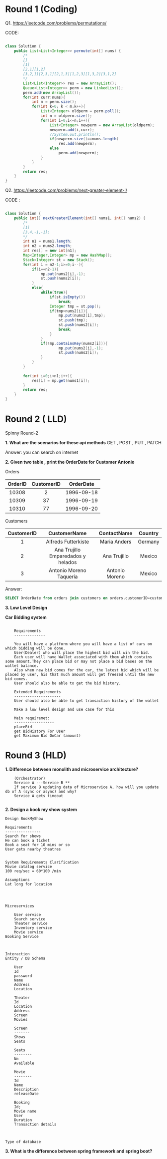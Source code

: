 # Round 1 (Coding)

Q1. https://leetcode.com/problems/permutations/

CODE:

``` java

class Solution {
    public List<List<Integer>> permute(int[] nums) {
        /*
        []
        [1]
        [2,1][1,2]
        [3,2,1][2,3,1][2,1,3][1,2,3][1,3,2][3,1,2]
        */
        List<List<Integer>> res = new ArrayList();
        Queue<List<Integer>> perm = new LinkedList();
        perm.add(new ArrayList());
        for(int curr:nums){
            int m = perm.size();
            for(int k=0; k < m;k++){
                List<Integer> oldperm = perm.poll();
                int n = oldperm.size();
                for(int i=0;i<=n;i++){
                    List<Integer> newperm = new ArrayList(oldperm);
                    newperm.add(i,curr);
                    //System.out.println();
                    if(newperm.size()==nums.length)
                        res.add(newperm);
                    else
                        perm.add(newperm);
                }
            }
        }
        return res;
    }
}

```


Q2. https://leetcode.com/problems/next-greater-element-i/

CODE :

``` java

class Solution {
    public int[] nextGreaterElement(int[] nums1, int[] nums2) {
        /*
        [1]
        [3,4,-1,-1];
        */
        int n1 = nums1.length;
        int n2 = nums2.length;
        int res[] = new int[n1];
        Map<Integer,Integer> mp = new HashMap();
        Stack<Integer> st = new Stack();
        for(int i = n2-1;i>=0;i--){
            if(i==n2-1){
                mp.put(nums2[i],-1);
                st.push(nums2[i]);
            }
            else{
                while(true){
                    if(st.isEmpty())
                        break;
                    Integer tmp = st.pop();
                    if(tmp>nums2[i]){
                        mp.put(nums2[i],tmp);
                        st.push(tmp);
                        st.push(nums2[i]);
                        break;
                    }
                }
                if(!mp.containsKey(nums2[i])){
                        mp.put(nums2[i],-1);
                        st.push(nums2[i]);
                }
            }
        }
        
        for(int i=0;i<n1;i++){
            res[i] = mp.get(nums1[i]);
        }
        return res;
    }
}

```
# Round 2 ( LLD)

Spinny Round-2

**1. What are the scenarios for these api methods**
GET , POST , PUT , PATCH

Answer: you can search on internet

**2. Given two table , print the OrderDate for Customer Antonio**

Orders

| OrderID	| CustomerID	| OrderDate	|
|:---------:|:-------------:|:---------:|
| 10308		| 2				| 1996-09-18|
| 10309		| 37			| 1996-09-19|
| 10310		| 77			| 1996-09-20|



Customers

|CustomerID	|	CustomerName							| ContactName		|	Country	|
|:---------:|:-----------------------------------------:|:-----------------:|:---------:|
|1			|	Alfreds Futterkiste						| Maria Anders		|	Germany	|
|2			|	Ana Trujillo Emparedados y helados		| Ana Trujillo		|	Mexico	|
|3			|	Antonio Moreno Taquería					| Antonio Moreno	|	Mexico	|


Answer: 
``` sql
SELECT OrderDate from orders join customers on orders.customerID=customers.customerId where customers.ContactName like 'Antonio%'

```

**3. Low Level Design** 

**Car Bidding system**

``` text

	Requirements
	--------------

	You will have a platform where you will have a list of cars on which bidding will be done.
	User(Dealer) who will place the highest bid will win the bid.
	Each user will have Wallet associated with them which contains some amount.They can place bid or may not place a bid bases on the wallet balance.
	Also when new bid comes for the car, the latest bid which will be placed by user, his that much amount will get freezed until the new bid comes.
	User should also be able to get the bid history.
	
	Extended Requirements
	---------------------
	User should also be able to get transaction history of the wallet

	Make a low level design and use case for this

	Main requiremet:
	------------------
	placeBid
	get BidHistory For User
	get Maximum Bid OnCar (amount)

```

# Round 3 (HLD)

**1. Difference between monolith and microservice architecture?**

```
	(Orchestrator)
	Service A ---Service B **
	If service B updating data of Microservice A, how will you update db of A (sync or async) and why?
	Service A gets timeout
	
```

**2. Design a book my show system**

```
Design BookMyShow

Requirements
----------------
Search for shows
He can book a ticket
Book a seat for 10 mins or so
User gets nearby theatres


System Requirements Clarification
Movie catalog service
100 req/sec = 60*100 /min

Assumptions
Lat long for location




Microservices
	
	User service
	Search service 
	Theater service
	Inventory service
	Movie service 
Booking Service



Interaction
Entity / DB Schema

	User 
	Id
	password
	Name 
	Address
	Location
	
	Theater
	Id
	Location
	Address
	Screen
	Movies
	
	Screen
	-------
	Shows
	Seats

	Seats
	--------
	No
	Available

	Movie
	--------
	Id
	Name
	Description
	releaseDate

	Booking
	Id;
	Movie name
	User
	Duration
	Transaction details
	
	

Type of database
```

**3. What is the difference between spring framework and spring boot?**


